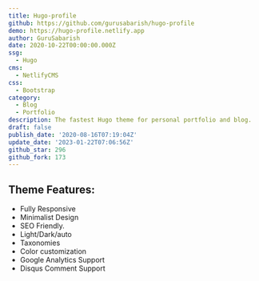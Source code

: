 ```yaml
---
title: Hugo-profile
github: https://github.com/gurusabarish/hugo-profile
demo: https://hugo-profile.netlify.app
author: GuruSabarish
date: 2020-10-22T00:00:00.000Z
ssg:
  - Hugo
cms:
  - NetlifyCMS
css:
  - Bootstrap
category:
  - Blog
  - Portfolio
description: The fastest Hugo theme for personal portfolio and blog.
draft: false
publish_date: '2020-08-16T07:19:04Z'
update_date: '2023-01-22T07:06:56Z'
github_star: 296
github_fork: 173
---
```

## Theme Features:
- Fully Responsive
- Minimalist Design
- SEO Friendly.
- Light/Dark/auto
- Taxonomies
- Color customization
- Google Analytics Support
- Disqus Comment Support
